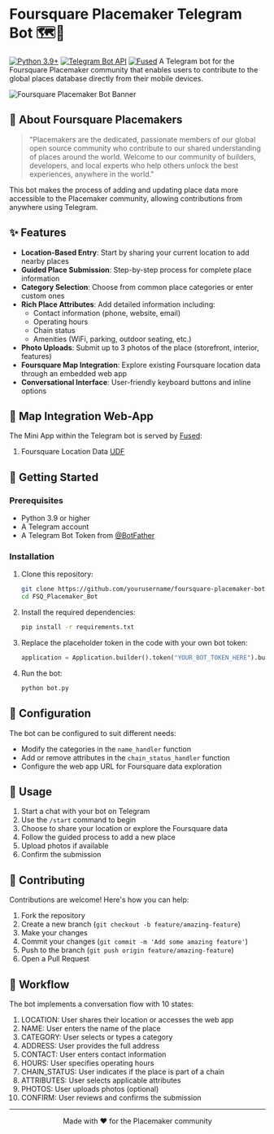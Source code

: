 # Foursquare Placemaker Telegram Bot 🗺️🤖

[![Python 3.9+](https://img.shields.io/badge/python-3.9+-blue.svg)](https://www.python.org/downloads/)
[![Telegram Bot API](https://img.shields.io/badge/Telegram%20Bot%20API-✓-blue.svg)](https://core.telegram.org/bots/api)
[![Fused](https://fused-magic.s3.us-west-2.amazonaws.com/docs_assets/ecosystem_diagram.png)]([https://www.python.org/downloads/](https://www.fused.io/))
A Telegram bot for the Foursquare Placemaker community that enables users to contribute to the global places database directly from their mobile devices.

![Foursquare Placemaker Bot Banner](https://your-image-url-here.png)

## 🌟 About Foursquare Placemakers

> "Placemakers are the dedicated, passionate members of our global open source community who contribute to our shared understanding of places around the world. Welcome to our community of builders, developers, and local experts who help others unlock the best experiences, anywhere in the world."

This bot makes the process of adding and updating place data more accessible to the Placemaker community, allowing contributions from anywhere using Telegram.

## ✨ Features

- **Location-Based Entry**: Start by sharing your current location to add nearby places
- **Guided Place Submission**: Step-by-step process for complete place information
- **Category Selection**: Choose from common place categories or enter custom ones
- **Rich Place Attributes**: Add detailed information including:
  - Contact information (phone, website, email)
  - Operating hours
  - Chain status
  - Amenities (WiFi, parking, outdoor seating, etc.)
- **Photo Uploads**: Submit up to 3 photos of the place (storefront, interior, features)
- **Foursquare Map Integration**: Explore existing Foursquare location data through an embedded web app
- **Conversational Interface**: User-friendly keyboard buttons and inline options

## 🌆 Map Integration Web-App

The Mini App within the Telegram bot is served by [Fused](https://www.fused.io/):
1. Foursquare Location Data [UDF](https://github.com/fusedio/udfs/tree/main/public/Foursquare_Open_Source_Places)



## 🚀 Getting Started

### Prerequisites

- Python 3.9 or higher
- A Telegram account
- A Telegram Bot Token from [@BotFather](https://t.me/botfather)

### Installation

1. Clone this repository:
   ```bash
   git clone https://github.com/yourusername/foursquare-placemaker-bot.git
   cd FSQ_Placemaker_Bot
   ```

2. Install the required dependencies:
   ```bash
   pip install -r requirements.txt
   ```

3. Replace the placeholder token in the code with your own bot token:
   ```python
   application = Application.builder().token("YOUR_BOT_TOKEN_HERE").build()
   ```

4. Run the bot:
   ```bash
   python bot.py
   ```

## 🔧 Configuration

The bot can be configured to suit different needs:

- Modify the categories in the `name_handler` function
- Add or remove attributes in the `chain_status_handler` function
- Configure the web app URL for Foursquare data exploration

## 📱 Usage

1. Start a chat with your bot on Telegram
2. Use the `/start` command to begin
3. Choose to share your location or explore the Foursquare data
4. Follow the guided process to add a new place
5. Upload photos if available
6. Confirm the submission

## 🤝 Contributing

Contributions are welcome! Here's how you can help:

1. Fork the repository
2. Create a new branch (`git checkout -b feature/amazing-feature`)
3. Make your changes
4. Commit your changes (`git commit -m 'Add some amazing feature'`)
5. Push to the branch (`git push origin feature/amazing-feature`)
6. Open a Pull Request

## 🔄 Workflow

The bot implements a conversation flow with 10 states:

1. LOCATION: User shares their location or accesses the web app
2. NAME: User enters the name of the place
3. CATEGORY: User selects or types a category
4. ADDRESS: User provides the full address
5. CONTACT: User enters contact information
6. HOURS: User specifies operating hours
7. CHAIN_STATUS: User indicates if the place is part of a chain
8. ATTRIBUTES: User selects applicable attributes
9. PHOTOS: User uploads photos (optional)
10. CONFIRM: User reviews and confirms the submission



---

<p align="center">Made with ❤️ for the Placemaker community</p>
